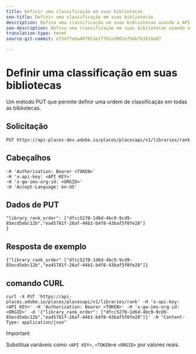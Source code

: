 ```yaml
---
title: Definir uma classificação em suas bibliotecas
seo-title: Definir uma classificação em suas bibliotecas
description: Defina uma classificação em suas bibliotecas usando a API REST do Places.
seo-description: Defina uma classificação em suas bibliotecas usando a API REST do Places.
translation-type: tm+mt
source-git-commit: ef3d77eba407013e1f701ed001ef9ab7b3818e07

---
```



# Definir uma classificação em suas bibliotecas

Um método PUT que permite definir uma ordem de classificação em todas as bibliotecas.

## Solicitação

`PUT https://api-places-dev.adobe.io/places/placesapi/v1/libraries/rank`

## Cabeçalhos

```-H Content-Type: application/json'
-H 'Authorization: Bearer <TOKEN>`  
-H 'x-api-key: <API KEY>'  
-H 'x-gw-ims-org-id: <ORGID>'  
-H 'Accept-Language: en-US'
```

## Dados de PUT

```
"library_rank_order": ["dfcc5270-1d6d-4bc9-9cd9-85ecd5ebc12b","ea45781f-26af-44b1-b4f8-43baf5f0fe28"]  
}
```

## Resposta de exemplo

```
{"library_rank_order" ["dfcc5270-1d6d-4bc9-9cd9-85ecd5ebc12b","ea45781f-26af-44b1-b4f8-43baf5f0fe28"]}
```

## comando CURL

```
curl -X PUT 'https://api-places.adobe.io/places/placesapi/v1/libraries/rank' -H 'x-api-key: <API KEY>' -H 'Authorization: Bearer <TOKEN>' -H 'x-gw-ims-org-id: <ORGID>' -d '{"library_rank_order": ["dfcc5270-1d6d-4bc9-9cd9-85ecd5ebc12b","ea45781f-26af-44b1-b4f8-43baf5f0fe28"]}' -H "Content-Type: application/json"
```

>[!IMPORTANT]
>
>Substitua variáveis como `<API KEY>`, `<TOKEN>`e `<ORGID>` por valores reais.

